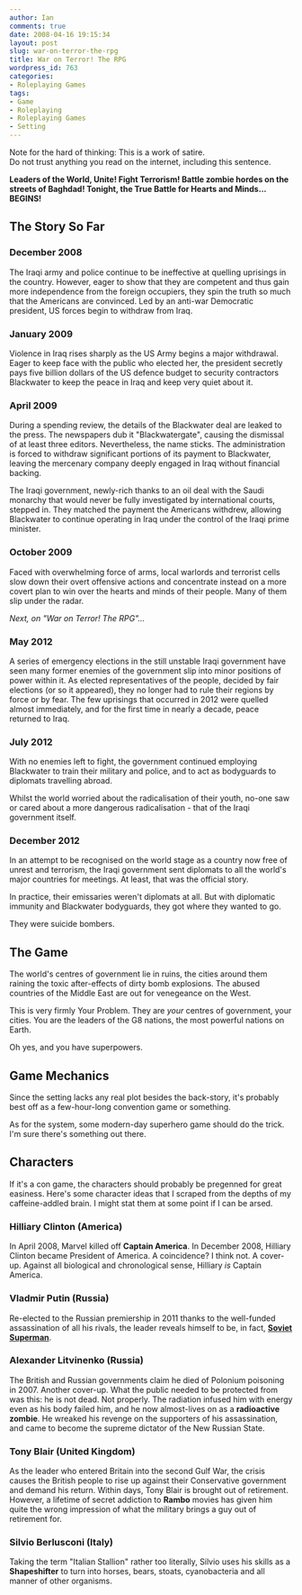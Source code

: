 ```yaml
---
author: Ian
comments: true
date: 2008-04-16 19:15:34
layout: post
slug: war-on-terror-the-rpg
title: War on Terror! The RPG
wordpress_id: 763
categories:
- Roleplaying Games
tags:
- Game
- Roleplaying
- Roleplaying Games
- Setting
---
```


<div>
<p>Note for the hard of thinking: This is a work of satire.<br />
Do not trust anything you read on the internet, including this sentence.</p>
</div>
<p><b>Leaders of the World, Unite!  Fight Terrorism!  Battle zombie hordes on the streets of Baghdad!   Tonight, the True Battle for Hearts and Minds... BEGINS!</b></p>
<h2>The Story So Far</h2>
<h3>December 2008</h3>
<p>The Iraqi army and police continue to be ineffective at quelling uprisings in the country.  However, eager to show that they are competent and thus gain more independence from the foreign occupiers, they spin the truth so much that the Americans are convinced.  Led by an anti-war Democratic president, US forces begin to withdraw from Iraq.</p>
<h3>January 2009</h3>
<p>Violence in Iraq rises sharply as the US Army begins a major withdrawal.  Eager to keep face with the public who elected her, the president secretly pays five billion dollars of the US defence budget to security contractors Blackwater to keep the peace in Iraq and keep very quiet about it.</p>
<h3>April 2009</h3>
<p>During a spending review, the details of the Blackwater deal are leaked to the press.  The newspapers dub it "Blackwatergate", causing the dismissal of at least three editors.  Nevertheless, the name sticks.  The administration is forced to withdraw significant portions of its payment to Blackwater, leaving the mercenary company deeply engaged in Iraq without financial backing.</p>
<p>The Iraqi government, newly-rich thanks to an oil deal with the Saudi monarchy that would never be fully investigated by international courts, stepped in.  They matched the payment the Americans withdrew, allowing Blackwater to continue operating in Iraq under the control of the Iraqi prime minister.</p>
<h3>October 2009</h3>
<p>Faced with overwhelming force of arms, local warlords and terrorist cells slow down their overt offensive actions and concentrate instead on a more covert plan to win over the hearts and minds of their people.  Many of them slip under the radar.</p>
<p><i>Next, on "War on Terror! The RPG"...</i></p>
<h3>May 2012</h3>
<p>A series of emergency elections in the still unstable Iraqi government have seen many  former enemies of the government slip into minor positions of power within it.  As elected representatives of the people, decided by fair elections (or so it appeared), they no longer had to rule their regions by force or by fear.  The few uprisings that occurred in 2012 were quelled almost immediately, and for the first time in nearly a decade, peace returned to Iraq.</p>
<h3>July 2012</h3>
<p>With no enemies left to fight, the government continued employing Blackwater to train their military and police, and to act as bodyguards to diplomats travelling abroad.</p>
<p>Whilst the world worried about the radicalisation of their youth, no-one saw or cared about a more dangerous radicalisation - that of the Iraqi government itself.</p>
<h3>December 2012</h3>
<p>In an attempt to be recognised on the world stage as a country now free of unrest and terrorism, the Iraqi government sent diplomats to all the world&#039;s major countries for meetings.  At least, that was the official story.</p>
<p>In practice, their emissaries weren&#039;t diplomats at all.  But with diplomatic immunity and Blackwater bodyguards, they got where they wanted to go.</p>
<p>They were suicide bombers.</p>
<h2>The Game</h2>
<p>The world&#039;s centres of government lie in ruins, the cities around them raining the toxic after-effects of dirty bomb explosions.  The abused countries of the Middle East are out for venegeance on the West.</p>
<p>This is very firmly Your Problem.  They are <i>your</i> centres of government, your cities.  You are the leaders of the G8 nations, the most powerful nations on Earth.</p>
<p>Oh yes, and you have superpowers.</p>
<h2>Game Mechanics</h2>
<p>Since the setting lacks any real plot besides the back-story, it&#039;s probably best off as a few-hour-long convention game or something.</p>
<p>As for the system, some modern-day superhero game should do the trick.  I&#039;m sure there&#039;s something out there.</p>
<h2>Characters</h2>
<p>If it&#039;s a con game, the characters should probably be pregenned for great easiness.  Here&#039;s some character ideas that I scraped from the depths of my caffeine-addled brain.  I might stat them at some point if I can be arsed.</p>
<h3>Hilliary Clinton (America)</h3>
<p>In April 2008, Marvel killed off <b>Captain America</b>.  In December 2008, Hilliary Clinton became President of America.  A coincidence?  I think not.  A cover-up.  Against all biological and chronological sense, Hilliary <i>is</i> Captain America.</p>
<h3>Vladmir Putin (Russia)</h3>
<p>Re-elected to the Russian premiership in 2011 thanks to the well-funded assassination of all his rivals, the leader reveals himself to be, in fact, <b><a href="http://en.wikipedia.org/wiki/Superman:_Red_Son">Soviet Superman</a></b>.</p>
<h3>Alexander Litvinenko (Russia)</h3>
<p>The British and Russian governments claim he died of Polonium poisoning in 2007.  Another cover-up.  What the public needed to be protected from was this: he is not dead.  Not properly.  The radiation infused him with energy even as his body failed him, and he now almost-lives on as a <b>radioactive zombie</b>.  He wreaked his revenge on the supporters of his assassination, and came to become the supreme dictator of the New Russian State.</p>
<h3>Tony Blair (United Kingdom)</h3>
<p>As the leader who entered Britain into the second Gulf War, the crisis causes the British people to rise up against their Conservative government and demand his return.  Within days, Tony Blair is brought out of retirement.  However, a lifetime of secret addiction to <b>Rambo</b> movies has given him quite the wrong impression of what the military brings a guy out of retirement for.</p>
<h3>Silvio Berlusconi (Italy)</h3>
<p>Taking the term "Italian Stallion" rather too literally, Silvio uses his skills as a <b>Shapeshifter</b> to turn into horses, bears, stoats, cyanobacteria and all manner of other organisms.</p>